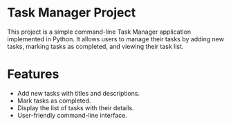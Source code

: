 # Task Manager Project
This project is a simple command-line Task Manager application implemented in Python. It allows users to manage their tasks by adding new tasks, marking tasks as completed, and viewing their task list.

# Features
- Add new tasks with titles and descriptions.
- Mark tasks as completed.
- Display the list of tasks with their details.
- User-friendly command-line interface.
